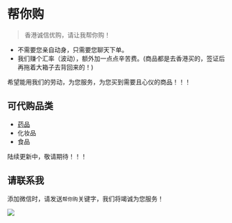# 帮你购
> 香港诚信优购，请让我帮你购！
* 不需要您亲自动身，只需要您聊天下单。
* 我们赚个汇率（波动），额外加一点点辛苦费。(商品都是去香港买的，签证后再拖着大箱子去背回来的！)

希望能用我们的劳动，为您服务，为您买到需要且心仪的商品！！！

## 可代购品类
* [药品](#/product/medicine)
* 化妆品
* 食品

陆续更新中，敬请期待！！！

## 请联系我
添加微信时，请发送`帮你购`关键字，我们将竭诚为您服务！

![](https://mg.meiflower.top/oss/bng/wx.jpg)
